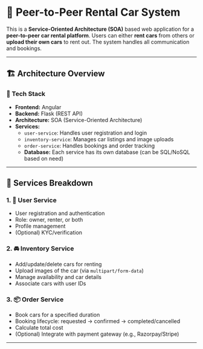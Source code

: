 # 🚗 Peer-to-Peer Rental Car System

This is a **Service-Oriented Architecture (SOA)** based web application for a **peer-to-peer car rental platform**. Users can either **rent cars** from others or **upload their own cars** to rent out. The system handles all communication and bookings.

---

## 🏗️ Architecture Overview

### 🔧 Tech Stack
- **Frontend:** Angular
- **Backend:** Flask (REST API)
- **Architecture:** SOA (Service-Oriented Architecture)
- **Services:**
  - `user-service`: Handles user registration and login
  - `inventory-service`: Manages car listings and image uploads
  - `order-service`: Handles bookings and order tracking
  - **Database:** Each service has its own database (can be SQL/NoSQL based on need)

---

## 🔩 Services Breakdown

### 1. 👤 User Service
- User registration and authentication
- Role: owner, renter, or both
- Profile management
- (Optional) KYC/verification

### 2. 🚘 Inventory Service
- Add/update/delete cars for renting
- Upload images of the car (via `multipart/form-data`)
- Manage availability and car details
- Associate cars with user IDs

### 3. 📦 Order Service
- Book cars for a specified duration
- Booking lifecycle: requested → confirmed → completed/cancelled
- Calculate total cost
- (Optional) Integrate with payment gateway (e.g., Razorpay/Stripe)

---
